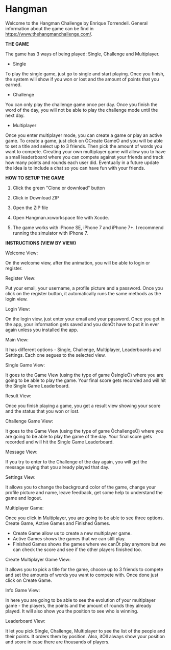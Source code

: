 # Hangman

Welcome to the Hangman Challenge by Enrique Torrendell. General information about the game can be find in https://www.thehangmanchallenge.com/. 

<b>THE GAME</b>

The game has 3 ways of being played: Single, Challenge and Multiplayer. 

- Single

To play the single game, just go to single and start playing. Once you finish, the system will show if you won or lost and the amount of points that you earned.

- Challenge

You can only play the challenge game once per day. Once you finish the word of the day, you will not be able to play the challenge mode until the next day. 

- Multiplayer

Once you enter multiplayer mode, you can create a game or play an active game. To create a game, just click on ÒCreate GameÓ and you will be able to set a title and select up to 3 friends. Then pick the amount of words you want to compete. Creating your own multiplayer game will allow you to have a small leaderboard where you can compete against your friends and track how many points and rounds each user did. Eventually in a future update the idea is to include a chat so you can have fun with your friends.

<b>HOW TO SETUP THE GAME</b>

1) Click the green "Clone or download" button

2) Click in Download ZIP

3) Open the ZIP file

4) Open Hangman.xcworkspace file with Xcode.

5) The game works with iPhone SE, iPhone 7 and iPhone 7+. I recommend running the simulator with iPhone 7.

<b>INSTRUCTIONS (VIEW BY VIEW)</b>

Welcome View: 

On the welcome view, after the animation, you will be able to login or register. 

Register View: 

Put your email, your username, a profile picture and a password. Once you click on the register button, it automatically runs the same methods as the login view. 

Login View: 

On the login view, just enter your email and your password. Once you get in the app, your information gets saved and you donÕt have to put it in ever again unless you installed the app.

Main View: 

It has different options - Single, Challenge, Multiplayer, Leaderboards and Settings. Each one segues to the selected view. 

Single Game View:

It goes to the Game View (using the type of game ÒsingleÓ) where you are going to be able to play the game. Your final score gets recorded and will hit the Single Game Leaderboard.

Result View:

Once you finish playing a game, you get a result view showing your score and the status that you won or lost.

Challenge Game View:

It goes to the Game View (using the type of game ÒchallengeÓ) where you are going to be able to play the game of the day. Your final score gets recorded and will hit the Single Game Leaderboard. 

Message View: 

If you try to enter to the Challenge of the day again, you will get the message saying that you already played that day. 

Settings View: 

It allows you to change the background color of the game, change your profile picture and name, leave feedback, get some help to understand the game and logout.

Multiplayer Game: 

Once you click in Multiplayer, you are going to be able to see three options. Create Game, Active Games and Finished Games. 

- Create Game allow us to create a new multiplayer game.
- Active Games shows the games that we can still play.
- Finished Games shows the games where we canÕt play anymore but we can check the score and see if the other players finished too.

Create Multiplayer Game View: 

It allows you to pick a title for the game, choose up to 3 friends to compete and set the amounts of words you want to compete with. Once done just click on Create Game. 

Info Game View: 

In here you are going to be able to see the evolution of your multiplayer game - the players, the points and the amount of rounds they already played. It will also show you the position to see who is winning.

Leaderboard View: 

It let you pick Single, Challenge, Multiplayer to see the list of the people and their points. It orders them by position. Also, itÕll always show your position and score in case there are thousands of players. 


